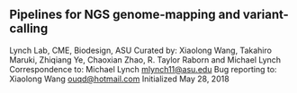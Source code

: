 ## Pipelines for NGS genome-mapping and variant-calling 
Lynch Lab, CME, Biodesign, ASU
Curated by: Xiaolong Wang, Takahiro Maruki, Zhiqiang Ye, Chaoxian Zhao, R. Taylor Raborn and Michael Lynch
Correspondence to: Michael Lynch mlynch11@asu.edu
Bug reporting to: Xiaolong Wang ouqd@hotmail.com
Initialized May 28, 2018
